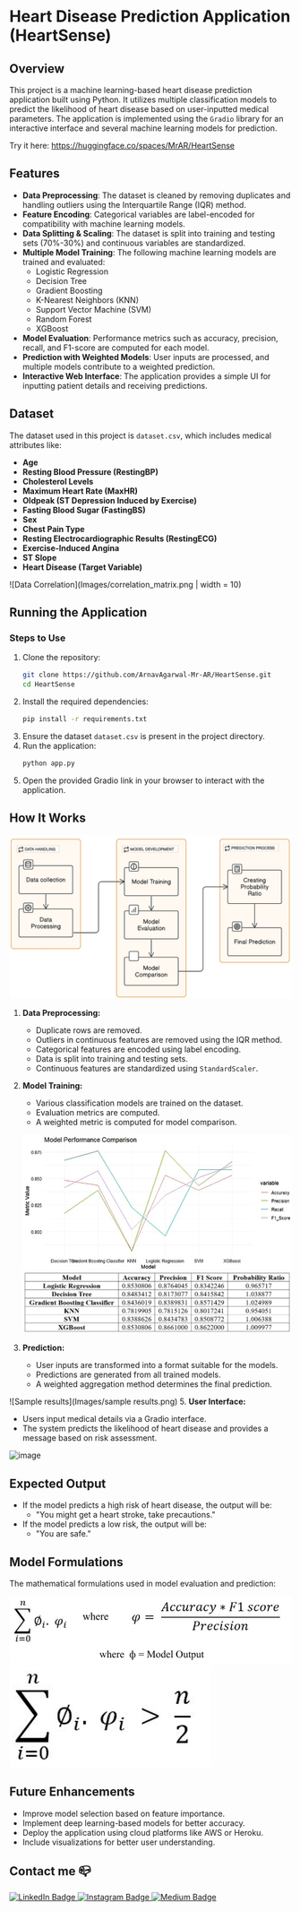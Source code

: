 # Heart Disease Prediction Application (HeartSense)

## Overview
This project is a machine learning-based heart disease prediction application built using Python. It utilizes multiple classification models to predict the likelihood of heart disease based on user-inputted medical parameters. The application is implemented using the `Gradio` library for an interactive interface and several machine learning models for prediction.

Try it here: https://huggingface.co/spaces/MrAR/HeartSense

## Features
- **Data Preprocessing**: The dataset is cleaned by removing duplicates and handling outliers using the Interquartile Range (IQR) method.
- **Feature Encoding**: Categorical variables are label-encoded for compatibility with machine learning models.
- **Data Splitting & Scaling**: The dataset is split into training and testing sets (70%-30%) and continuous variables are standardized.
- **Multiple Model Training**: The following machine learning models are trained and evaluated:
  - Logistic Regression
  - Decision Tree
  - Gradient Boosting
  - K-Nearest Neighbors (KNN)
  - Support Vector Machine (SVM)
  - Random Forest
  - XGBoost
- **Model Evaluation**: Performance metrics such as accuracy, precision, recall, and F1-score are computed for each model.
- **Prediction with Weighted Models**: User inputs are processed, and multiple models contribute to a weighted prediction.
- **Interactive Web Interface**: The application provides a simple UI for inputting patient details and receiving predictions.

## Dataset
The dataset used in this project is `dataset.csv`, which includes medical attributes like:
- **Age**
- **Resting Blood Pressure (RestingBP)**
- **Cholesterol Levels**
- **Maximum Heart Rate (MaxHR)**
- **Oldpeak (ST Depression Induced by Exercise)**
- **Fasting Blood Sugar (FastingBS)**
- **Sex**
- **Chest Pain Type**
- **Resting Electrocardiographic Results (RestingECG)**
- **Exercise-Induced Angina**
- **ST Slope**
- **Heart Disease (Target Variable)**

![Data Correlation](Images/correlation_matrix.png | width = 10)

## Running the Application
### Steps to Use
1. Clone the repository:
   ```bash
   git clone https://github.com/ArnavAgarwal-Mr-AR/HeartSense.git
   cd HeartSense
   ```
2. Install the required dependencies:
   ```bash
   pip install -r requirements.txt
   ```
3. Ensure the dataset `dataset.csv` is present in the project directory.
4. Run the application:
   ```bash
   python app.py
   ```
5. Open the provided Gradio link in your browser to interact with the application.

## How It Works

![Methodology](Images/flowchart.png)

1. **Data Preprocessing:**
   - Duplicate rows are removed.
   - Outliers in continuous features are removed using the IQR method.
   - Categorical features are encoded using label encoding.
   - Data is split into training and testing sets.
   - Continuous features are standardized using `StandardScaler`.
2. **Model Training:**
   - Various classification models are trained on the dataset.
   - Evaluation metrics are computed.
   - A weighted metric is computed for model comparison.
   
   ![Model Comparison](Images/result_graph.png)
   ![Model results](Images/results.png)
   
4. **Prediction:**
   - User inputs are transformed into a format suitable for the models.
   - Predictions are generated from all trained models.
   - A weighted aggregation method determines the final prediction.

 ![Sample results](Images/sample results.png)
5. **User Interface:**
   - Users input medical details via a Gradio interface.
   - The system predicts the likelihood of heart disease and provides a message based on risk assessment.

  ![image](https://github.com/user-attachments/assets/961a56fd-2a60-4c9e-b746-fb5e7a3cee1f)


## Expected Output
- If the model predicts a high risk of heart disease, the output will be:
  - "You might get a heart stroke, take precautions."
- If the model predicts a low risk, the output will be:
  - "You are safe."

## Model Formulations
The mathematical formulations used in model evaluation and prediction:

![Formulations](Images/novelty_1.png)
![Formulations](Images/novelty_2.png)

## Future Enhancements
- Improve model selection based on feature importance.
- Implement deep learning-based models for better accuracy.
- Deploy the application using cloud platforms like AWS or Heroku.
- Include visualizations for better user understanding.

## Contact me 📪
<div id="badges">
  <a href="https://www.linkedin.com/in/arnav-agarwal-571a59243/" target="blank">
   <img src="https://img.shields.io/badge/LinkedIn-blue?style=for-the-badge&logo=linkedin&logoColor=white" alt="LinkedIn Badge"/>
  </a>
 <a href="https://www.instagram.com/arnav_executes?igsh=MWUxaWlkanZob2lqeA==" target="blank">
 <img src="https://img.shields.io/badge/Instagram-E4405F?style=for-the-badge&logo=instagram&logoColor=white"  alt="Instagram Badge" />
 </a>
 </a>
 <a href="https://medium.com/@arumynameis" target="blank">
 <img src="https://img.shields.io/badge/Medium-12100E?style=for-the-badge&logo=medium&logoColor=white"  alt="Medium Badge" />
 </a>
</div>
